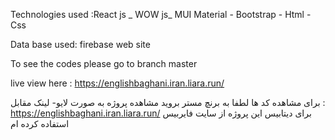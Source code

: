 Technologies used :React js _ WOW js_ MUI Material - Bootstrap - Html - Css

Data base used: firebase web site 

To see the codes please go to branch master

live view here : https://englishbaghani.iran.liara.run/



برای مشاهده کد ها لطفا به برنچ مستر بروید
مشاهده پروژه به صورت لایو- لینک مقابل :  https://englishbaghani.iran.liara.run/
برای دیتابیس این پروژه از سایت فایربیس استفاده کرده ام

